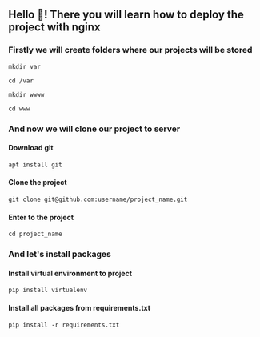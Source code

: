 ## Hello 👋! There you will learn how to deploy the project with nginx

### Firstly we will create folders where our projects will be stored
```
mkdir var
```

```
cd /var
```

```
mkdir wwww
```

```
cd www
```

### And now we will clone our project to server

#### Download git

```
apt install git
```

#### Clone the project

```
git clone git@github.com:username/project_name.git
```

#### Enter to the project

```
cd project_name
```

### And let's install packages

#### Install virtual environment to project
```
pip install virtualenv
```

#### Install all packages from requirements.txt

```
pip install -r requirements.txt
```
